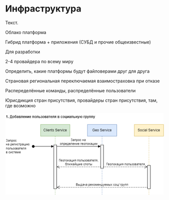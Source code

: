 # Инфраструктура

Текст.

Облако платформа

Гибрид платформа + приложения (СУБД и прочие общеизвестные)

Для разработки

2-4 провайдера по всему миру

Определить, какие платформы будут файловерами друг для друга

Страновая региональная переключаемая взаимостраховка при отказе


Распеределённые команды, распределённые пользователи

Юрисдикция стран присутствия, провайдеры стран присутствия, там, где возможно

![Картинка](https://github.com/Lana8888/trans-sport/blob/main/concurrency-view-scenario1.png)

